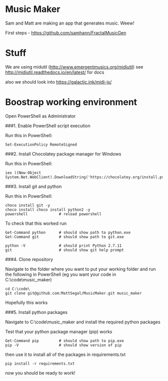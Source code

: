 # Music Maker

Sam and Matt are making an app that generates music. Weew!

First steps - https://github.com/samhann/FractalMusicGen

# Stuff

We are using midutil (http://www.emergentmusics.org/midiutil)
see http://midiutil.readthedocs.io/en/latest/ for docs


also we should look into https://galactic.ink/midi-js/

# Boostrap working environment

Open PowerShell as Administrator

###1. Enable PowerShell script execution

Run this in PowerShell:
```
Set-ExecutionPolicy RemoteSigned
```

###2. Install Chocolatey package manager for Windows

Run this in PowerShell:
```
iex ((New-Object System.Net.WebClient).DownloadString('https://chocolatey.org/install.ps1'))
```

###3. Install git and python

Run this in PowerShell:
```
choco install git -y
choco install choco install python2 -y
powershell              # reload powershell 
```

To check that this worked run
```
Get-Command python      # should show path to python.exe
Get-Command git         # should show path to git.exe

python -V               # should print Python 2.7.11
git                     # should show git help prompt
```


###4. Clone repository

Navigate to the folder where you want to put your working folder and run the following in PowerShell
(eg you want your code in C:\code\music_maker)
```
cd C:\code\
git clone git@github.com:MattSegal/MusicMaker.git music_maker
```
Hopefully this works

###5. Install python packages

Navigate to C:\code\music_maker and install the required python packages

Test that your python package manager (pip) works
```
Get-Command pip         # should show path to pip.exe
pip -V                  # should show version of pip
```

then use it to install all of the packages in requirements.txt

```
pip install -r requirements.txt
```

now you should be ready to work!
